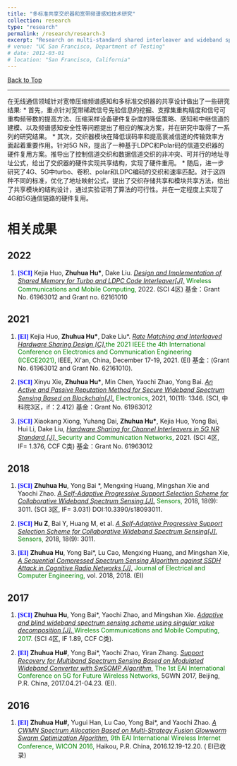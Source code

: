 ```yaml
---
title: "多标准共享交织器和宽带频谱感知技术研究"
collection: research
type: "research"
permalink: /research/research-3
excerpt: "Research on multi-standard shared interleaver and wideband spectrum sensing technology"
# venue: "UC San Francisco, Department of Testing"
# date: 2012-03-01
# location: "San Francisco, California"
---
```

<div id="top"></div>

<a href="#top" class="up-to-top">Back to Top</a>

<hr>
在无线通信领域针对宽带压缩频谱感知和多标准交织器的共享设计做出了一些研究结果:
* 首先，重点针对宽带稀疏信号先验信息的挖掘、支撑集重构精度和信号可重构频带数的提高方法、压缩采样设备硬件复杂度的降低策略、感知和中继信道的建模、以及频谱感知安全性等问题提出了相应的解决方案，并在研究中取得了一系列的研究结果。
* 其次，交织器模块在降低误码率和提高衰减信道的传输效率方面起着重要作用。针对5G NR，提出了一种基于LDPC和Polar码的信道交织器的硬件复用方案。推导出了控制信道交织和数据信道交织的非冲突、可并行的地址寻址公式，给出了交织器的硬件实现共享结构，实现了硬件重用。
* 随后，进一步研究了4G、5G中turbo、卷积、polar和LDPC编码的交织和速率匹配。对于这四种不同的标准，优化了地址映射公式，提出了交织存储共享和模块共享方法，给出了共享模块的结构设计，通过实验证明了算法的可行性。并在一定程度上实现了4G和5G通信链路的硬件复用。

<br>
<!-- A series of research results have been made in the field of wireless communication for wideband compressed spectrum sensing and shared design of multi-standard interleaver for 4G&5G. Firstly, the focus is on the mining of a priori information of wideband sparse signals, the methods to improve the reconstruction accuracy of support sets and the number of reconfigurable bands of signals, the strategies to reduce the hardware complexity of compressed sampling devices, the modeling of sensing and relay channels, and the security of spectrum sensing. And a series of research results are presented. Second, the interleaver module plays an important role in reducing the BER and improving the transmission efficiency of the fading channel. For 5G NR, a hardware multiplexing scheme of channel interleaver based on LDPC and Polar codes is proposed. A non-conflicting and parallelizable address addressing formula for control channel interleaving and data channel interleaving is derived, and a hardware implementation of the interleaver with a shared structure is given to achieve hardware reuse. Subsequently, interleaving and rate matching of turbo, convolutional, polar and LDPC coding in 4G and 5G are further investigated. For these four different standards, the address mapping formulas are optimized, the interleaving storage sharing and module sharing methods are proposed, the structure design of the shared modules is given, and the feasibility of the algorithms is demonstrated through experiments. And to some extent, hardware multiplexing of 4G and 5G communication links is realized. -->

# 相关成果

<!-- <a name="03"></a>
# 3. Research on multi-standard shared interleaver and wideband spectrum sensing technology (多标准共享交织器和宽带频谱感知技术研究) -->


## 2022
<ol>
<!--
<p style="margin-top: 8px;"><li><font face="verdana" color="blue"><b>[AAAI]</b></font> Weixuan Liang, <b>Xinwang Liu</b>, Sihang Zhou, Jiyuan Liu, Siwei Wang, En Zhu: <i><u>Robust Graph-based Multi-view Clustering</u></i>. <font color="green">AAAI 2022.</font> (CCF Rank A)<a href = "https://www.aaai.org/AAAI22Papers/AAAI-3353.LiangW.pdf">[PDF]</a><a href = "https://github.com/wxliang/RG-MVC">[Code]</a></li></p>
-->

  <!--3-2022-1-->  
 <p style="margin-top: 8px;"><li><font face="verdana" color="blue"><b>[SCI]</b></font>
 Kejia Huo, <b>Zhuhua Hu*</b>, Dake Liu. <i><u>Design and Implementation of Shared Memory for Turbo and LDPC Code Interleaver[J],</u></i> <font color="green">Wireless Communications and Mobile Computing,</font>  2022. (SCI 4区) 基金：Grant No. 61963012 and Grant no. 62161010</li></p>

</ol>

## 2021
 <ol>

  <!--3-2021-2--> 
<p style="margin-top: 8px;"><li><font face="verdana" color="blue"><b>[EI]</b></font> 
Kejia Huo, <b>Zhuhua Hu*</b>, Dake Liu*. <i><u>Rate Matching and Interleaved Hardware Sharing Design [C].</u></i><font color="green">the 2021 IEEE the 4th International Conference on Electronics and Communication Engineering (ICECE2021),</font> IEEE, Xi'an, China, December 17-19, 2021. (EI) 基金：(Grant No. 61963012 and Grant No. 62161010).</li></p>
  
<!--3-2021-3-->  
 <p style="margin-top: 8px;"><li><font face="verdana" color="blue"><b>[SCI]</b></font>  
Xinyu Xie, <b>Zhuhua Hu*</b>, Min Chen, Yaochi Zhao, Yong Bai. <i><u>An Active and Passive Reputation Method for Secure Wideband Spectrum Sensing Based on Blockchain[J].</u></i><font color="green"> Electronics,</font> 2021, 10(11): 1346. (SCI, 中科院3区，if：2.412) 基金：Grant No. 61963012</li></p>
  
<!--3-2021-4-->  
<p style="margin-top: 8px;"><li><font face="verdana" color="blue"><b>[SCI]</b></font> 
Xiaokang Xiong, Yuhang Dai, <b>Zhuhua Hu*</b>, Kejia Huo, Yong Bai, Hui Li, Dake Liu, <i><u>Hardware Sharing for Channel Interleavers in 5G NR Standard [J], </u></i><font color="green">Security and Communication Networks,</font> 2021. (SCI 4区, IF= 1.376, CCF C类) 基金：Grant No. 61963012 </li></p>
  
 
</ol>

## 2018
<ol>
<!--3-2018-5-->  
<p style="margin-top: 8px;"><li><font face="verdana" color="blue"><b>[SCI]</b></font> 
<b>Zhuhua Hu</b>, Yong Bai *, Mengxing Huang, Mingshan Xie and Yaochi Zhao. <i><u>A Self-Adaptive Progressive Support Selection Scheme for Collaborative Wideband Spectrum Sensing [J].</u></i><font color="green"> Sensors,</font> 2018, 18(9): 3011. (SCI 3区, IF= 3.031) DOI:10.3390/s18093011.</li></p>
 
 <!--3-2018-6-->  
 <p style="margin-top: 8px;"><li><font face="verdana" color="blue"><b>[SCI]</b></font> 
 <b>Hu Z</b>, Bai Y, Huang M, et al. <i><u>A Self-Adaptive Progressive Support Selection Scheme for Collaborative Wideband Spectrum Sensing[J].</u></i><font color="green">  Sensors,</font> 2018, 18(9): 3011.</li></p>
 
<!--3-2018-7--> 
  <p style="margin-top: 8px;"><li><font face="verdana" color="blue"><b>[EI]</b></font> 
 <b> Zhuhua Hu</b>, Yong Bai*, Lu Cao, Mengxing Huang, and Mingshan Xie, <i><u>A Sequential Compressed Spectrum Sensing Algorithm against SSDH Attack in Cognitive Radio Networks [J],</u></i><font color="green">  Journal of Electrical and Computer Engineering,</font> vol. 2018, 2018. (EI)</li></p>

 
 
</ol>

## 2017

<ol>
<!--3-2017-8-->  
<p style="margin-top: 8px;"><li><font face="verdana" color="blue"><b>[SCI]</b></font> 
<b>Zhuhua Hu</b>, Yong Bai*, Yaochi Zhao, and Mingshan Xie. <i><u>Adaptive and blind wideband spectrum sensing scheme using singular value decomposition [J]. </u></i><font color="green">Wireless Communications and Mobile Computing, 2017.</font> (SCI 4区, IF 1.89, CCF C类). </li></p>

 
<!--3-2017-9--> 
<p style="margin-top: 8px;"><li><font face="verdana" color="blue"><b>[EI]</b></font> 
<b>Zhuhua Hu#</b>, Yong Bai*, Yaochi Zhao, Yiran Zhang. <i><u>Support Recovery for Multiband Spectrum Sensing Based on Modulated Wideband Converter with SwSOMP Algorithm,</u></i><font color="green"> The 1st EAI International Conference on 5G for Future Wireless Networks,</font> 5GWN 2017, Beijing, P.R. China, 2017.04.21-04.23. (EI).</li></p>
</ol>

## 2016
<ol>
<!--3-2016-10--> 
<p style="margin-top: 8px;"><li><font face="verdana" color="blue"><b>[EI]</b></font> 
<b>Zhuhua Hu#,</b> Yugui Han, Lu Cao, Yong Bai*, and Yaochi Zhao. <i><u>A CWMN Spectrum Allocation Based on Multi-Strategy Fusion Glowworm Swarm Optimization Algorithm,</u></i><font color="green"> 9th EAI International Wireless Internet Conference, WICON 2016,</font> Haikou, P.R. China, 2016.12.19-12.20. ( EI已收录)</li></p>
 
</ol>

